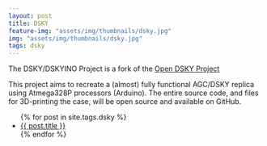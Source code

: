 ```yaml
---
layout: post
title: DSKY
feature-img: "assets/img/thumbnails/dsky.jpg"
img: "assets/img/thumbnails/dsky.jpg"
tags: dsky
---
```

The DSKY/DSKYINO Project is a fork of the [Open DSKY Project](https://opendsky.com/)

This project aims to recreate a (almost) fully functional AGC/DSKY replica using Atmega328P processors (Arduino). The entire source code, and files for 3D-printing the case, will be open source and available on GitHub.

<ul>
  {% for post in site.tags.dsky %}
    <li><a href="{{ post.url }}">{{ post.title }}</a></li>
  {% endfor %}
</ul>

